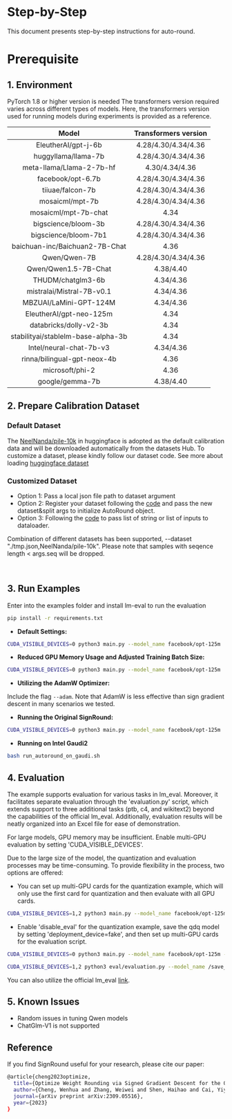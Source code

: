 Step-by-Step
============

This document presents step-by-step instructions for auto-round.

# Prerequisite

## 1. Environment

PyTorch 1.8 or higher version is needed
The transformers version required varies across different types of models. Here, the transformers version used for running models during experiments is provided as a reference.

| Model | Transformers version |
|  :----: | :----: |
| EleutherAI/gpt-j-6b | 4.28/4.30/4.34/4.36 |
| huggyllama/llama-7b | 4.28/4.30/4.34/4.36 |
| meta-llama/Llama-2-7b-hf | 4.30/4.34/4.36 |
| facebook/opt-6.7b | 4.28/4.30/4.34/4.36 |
| tiiuae/falcon-7b | 4.28/4.30/4.34/4.36 |
| mosaicml/mpt-7b | 4.28/4.30/4.34/4.36 |
| mosaicml/mpt-7b-chat | 4.34 |
| bigscience/bloom-3b | 4.28/4.30/4.34/4.36 |
| bigscience/bloom-7b1 | 4.28/4.30/4.34/4.36 |
| baichuan-inc/Baichuan2-7B-Chat | 4.36 |
| Qwen/Qwen-7B | 4.28/4.30/4.34/4.36 |
| Qwen/Qwen1.5-7B-Chat | 4.38/4.40 |
| THUDM/chatglm3-6b | 4.34/4.36 |
| mistralai/Mistral-7B-v0.1 | 4.34/4.36 |
| MBZUAI/LaMini-GPT-124M | 4.34/4.36 |
| EleutherAI/gpt-neo-125m | 4.34 |
| databricks/dolly-v2-3b | 4.34 |
| stabilityai/stablelm-base-alpha-3b | 4.34 |
| Intel/neural-chat-7b-v3 | 4.34/4.36 |
| rinna/bilingual-gpt-neox-4b | 4.36 |
| microsoft/phi-2 | 4.36 |
| google/gemma-7b | 4.38/4.40 |


## 2. Prepare Calibration Dataset

### Default Dataset
The [NeelNanda/pile-10k](https://huggingface.co/datasets/NeelNanda/pile-10k) in huggingface is adopted as the default calibration data and  will be downloaded automatically from the datasets Hub. To customize a dataset, please kindly follow our dataset code.
See more about loading [huggingface dataset](https://huggingface.co/docs/datasets/main/en/quickstart)

### Customized Dataset
- Option 1: Pass a local json file path to dataset argument
- Option 2: Register your dataset following the [code](../../auto_round/calib_dataset.py) and pass the new dataset&split args to initialize AutoRound object.
- Option 3: Following the [code](./main_customized_data.py) to pass list of string or list of inputs to dataloader.

Combination of different datasets has been supported, --dataset "./tmp.json,NeelNanda/pile-10k". Please note that samples with seqence length < args.seq will be dropped.

<br />

## 3. Run Examples
Enter into the examples folder and install lm-eval to run the evaluation
```bash
pip install -r requirements.txt
```

- **Default Settings:**
```bash
CUDA_VISIBLE_DEVICES=0 python3 main.py --model_name facebook/opt-125m  --bits 4 --group_size -1
```
- **Reduced GPU Memory Usage and Adjusted Training Batch Size:**
```bash
CUDA_VISIBLE_DEVICES=0 python3 main.py --model_name facebook/opt-125m  --bits 4 --group_size -1  --train_bs 1 --gradient_accumulate_steps 8
```
- **Utilizing the AdamW Optimizer:**

Include the flag `--adam`. Note that AdamW is less effective than sign gradient descent in many scenarios we tested.

- **Running the Original SignRound:**
```bash
CUDA_VISIBLE_DEVICES=0 python3 main.py --model_name facebook/opt-125m  --bits 4 --group_size -1 --iters 400 --lr 0.0025 --disable_minmax_tuning --disable_quanted_input
```


- **Running on Intel Gaudi2**
```bash
bash run_autoround_on_gaudi.sh 
```



## 4. Evaluation
The example supports evaluation for various tasks in lm_eval. Moreover, it facilitates separate evaluation through the 'evaluation.py' script, which extends support to three additional tasks (ptb, c4, and wikitext2) beyond the capabilities of the official lm_eval. Additionally, evaluation results will be neatly organized into an Excel file for ease of demonstration.

For large models, GPU memory may be insufficient. Enable multi-GPU evaluation by setting 'CUDA_VISIBLE_DEVICES'.

Due to the large size of the model, the quantization and evaluation processes may be time-consuming. To provide flexibility in the process, two options are offered:

- You can set up multi-GPU cards for the quantization example, which will only use the first card for quantization and then evaluate with all GPU cards.
```bash
CUDA_VISIBLE_DEVICES=1,2 python3 main.py --model_name facebook/opt-125m --amp --bits 4 --group_size -1 --deployment_device fake,cpu --output_dir /save_model_path/ 
```

- Enable 'disable_eval' for the quantization example, save the qdq model by setting 'deployment_device=fake', and then set up multi-GPU cards for the evaluation script.
```bash
CUDA_VISIBLE_DEVICES=0 python3 main.py --model_name facebook/opt-125m --amp --bits 4 --group_size -1 --disable_eval --deployment_device fake --output_dir /save_model_path/ 

CUDA_VISIBLE_DEVICES=1,2 python3 eval/evaluation.py --model_name /save_model_path/ --eval_bs 8 --tasks mmlu,lambada_openai,ptb --excel_path /result_excel/save_path/
```

You can also utilize the official lm_eval [link](https://github.com/EleutherAI/lm-evaluation-harness/tree/main?tab=readme-ov-file#basic-usage).

## 5. Known Issues
* Random issues in tuning Qwen models
* ChatGlm-V1 is not supported


## Reference
If you find SignRound useful for your research, please cite our paper:
```bash
@article{cheng2023optimize,
  title={Optimize Weight Rounding via Signed Gradient Descent for the Quantization of LLMs},
  author={Cheng, Wenhua and Zhang, Weiwei and Shen, Haihao and Cai, Yiyang and He, Xin and Lv, Kaokao},
  journal={arXiv preprint arXiv:2309.05516},
  year={2023}
}
```






